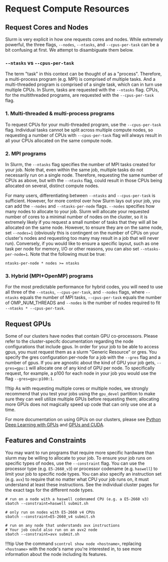 # Request Compute Resources

## Request Cores and Nodes

Slurm is very explicit in how one requests cores and nodes. While extremely powerful, the three flags, `--nodes`, `--ntasks`, and `--cpus-per-task` can be a bit confusing at first. We attempt to disambiguate them below.

### `--ntasks` vs `--cpus-per-task`

The term "task" in this context can be thought of as a "process". Therefore, a multi-process program (e.g. MPI) is comprised of multiple tasks. And a multi-threaded program is comprised of a single task, which can in turn use multiple CPUs. In Slurm, tasks are requested with the `--ntasks` flag. CPUs, for the multithreaded programs, are requested with the `--cpus-per-task` flag.

### 1\. Multi-threaded & multi-process programs

To request CPUs for your multi-threaded program, use the `--cpus-per-task` flag. Individual tasks cannot be split across multiple compute nodes, so requesting a number of CPUs with `--cpus-per-task` flag will always result in all your CPUs allocated on the same compute node.

### 2\. MPI programs

In Slurm, the `--ntasks` flag specifies the number of MPI tasks created for your job. Note that, even within the same job, multiple tasks do not necessarily run on a single node. Therefore, requesting the same number of CPUs as above, but with the `--ntasks` flag, could result in those CPUs being allocated on several, distinct compute nodes.

For many users, differentiating between `--ntasks` and `--cpus-per-task` is sufficient. However, for more control over how Slurm lays out your job, you can add the `--nodes` and `--ntasks-per-node` flags. `--nodes` specifies how many nodes to allocate to your job. Slurm will allocate your requested number of cores to a minimal number of nodes on the cluster, so it is extremely likely if you request a small number of tasks that they will all be allocated on the same node. However, to ensure they are on the same node, set `--nodes=1` (obviously this is contingent on the number of CPUs on your cluster's nodes and requesting too many may result in a job that will never run). Conversely, if you would like to ensure a specific layout, such as one task per node for memory, I/O or other reasons, you can also set `--ntasks-per-node=1`. Note that the following must be true:

```
ntasks-per-node * nodes >= ntasks
```

### 3\. Hybrid (MPI+OpenMP) programs

For the most predictable performance for hybrid codes, you will need to use all three of the `--ntasks`, `--cpus-per-task`, and `--nodes` flags, where `--ntasks` equals the number of MPI tasks, `--cpus-per-task` equals the number of OMP_NUM_THREADS and `--nodes` is the number of nodes required to fit `--ntasks * --cpus-per-task`.

## Request GPUs

Some of our clusters have nodes that contain GPU co-processors. Please refer to the cluster-specifc documentation regarding the node configurations that include gpus. In order for your job to be able to access gpus, you must request them as a slurm "Generic Resource" or gres. You specify the gres configuration per-node for a job with the `--gres` flag and a number of gpus. If you are agnostic about the kind of GPU your job gets, `--gres=gpu:1` will allocate one of any kind of GPU per node. To specifically request, for example, a p100 for each node in your job you would use the flag `--gres=gpu:p100:1`. 

!!!tip
    As with requesting multiple cores or multiple nodes, we strongly recommend that you test your jobs using the `gpu_devel` partition to make sure they can well utilize multiple GPUs before requesting them; allocating more GPUs does not magically speed up code that can only use one at a time.

For more documentation on using GPUs on our clusters, please see [Python Deep Learning with GPUs](/clusters-at-yale/guides/deep-learning-gpus) and [GPUs and CUDA](/clusters-at-yale/guides/gpus-cuda).

## Features and Constraints

You may want to run programs that require more specific hardware than slurm may be willing to allocate to your job. To ensure your job runs on specific types of nodes, use the `--constraint` flag. You can use the processor type (e.g. `E5-2660_v3`) or processor codename (e.g. `haswell`) to limit your job to specific node types. You can also specify an instruction set (e.g. `avx`) to require that no matter what CPU your job runs on, it must understand at least these instructions. See the individual cluster pages for the exact tags for the different node types.

```
# run on a node with a haswell codenamed CPU (e.g. a E5-2660 v3)
sbatch --constraint=haswell submit.sh

# only run on nodes with E5-2660 v4 CPUs
sbatch --constraint=E5-2660_v4 submit.sh

# run on any node that understands avx instructions
# Your job could also run on an avx2 node
sbatch --constraint=avx submit.sh

```

!!!tip
    Use the command `scontrol show node <hostname>`, replacing `<hostname>` with the node's name you're interested in, to see more information about the node including its features.